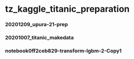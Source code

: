 # tz_kaggle_titanic_preparation

### 20201209_upura-21-prep
### 20201007_titanic_makedata
### notebook0ff2ceb829-transform-lgbm-2-Copy1
